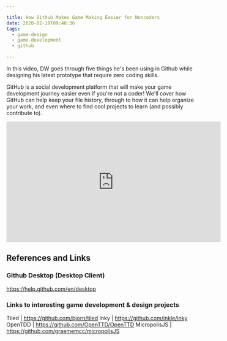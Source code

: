 ```yaml
---

title: How Github Makes Game Making Easier for Noncoders
date: 2020-02-19T09:48:36
tags:
  - game-design
  - game-development
  - github

---
```


In this video, DW goes through five things he's been using in Github while designing his latest prototype that require zero coding skills. 

GitHub is a social development platform that will make your game development journey easier even if you're not a coder! We'll cover how GitHub can help keep your file history, through to how it can help organize your work, and even where to find cool projects to learn (and possibly contribute to). 

<!-- more -->

<iframe width="560" height="315" src="https://www.youtube.com/embed/rq0JDWnVt8I" frameborder="0" allow="accelerometer; autoplay; encrypted-media; gyroscope; picture-in-picture" allowfullscreen></iframe>

## References and Links

### Github Desktop (Desktop Client)
https://help.github.com/en/desktop

### Links to interesting game development & design projects

Tiled | https://github.com/bjorn/tiled
Inky | https://github.com/inkle/inky
OpenTDD | https://github.com/OpenTTD/OpenTTD
MicropolisJS | https://github.com/graememcc/micropolisJS